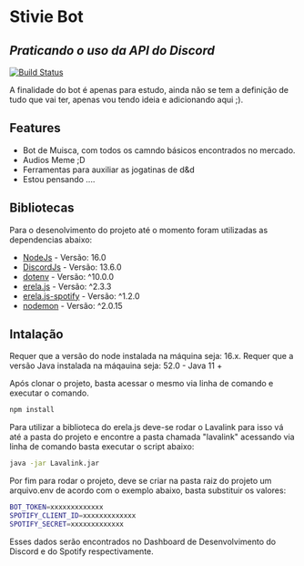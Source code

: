 # Stivie Bot
## _Praticando o uso da API do Discord_


[![Build Status](https://travis-ci.org/joemccann/dillinger.svg?branch=master)](https://travis-ci.org/joemccann/dillinger)

A finalidade do bot é apenas para estudo,
ainda não se tem a definição de tudo que vai ter, apenas vou tendo ideia e adicionando aqui ;).


## Features

- Bot de Muisca, com todos os camndo básicos encontrados no mercado.
- Audios Meme ;D
- Ferramentas para auxiliar as jogatinas de d&d
- Estou pensando ....

## Bibliotecas

Para o desenolvimento do projeto até o momento foram utilizadas as dependencias abaixo:


- [NodeJs](https://breakdance.github.io/breakdance/) - Versão: 16.0
- [DiscordJs](https://breakdance.github.io/breakdance/) - Versão: 13.6.0
- [dotenv](https://breakdance.github.io/breakdance/) - Versão: ^10.0.0
- [erela.js](https://breakdance.github.io/breakdance/) - Versão: ^2.3.3
- [erela.js-spotify](https://breakdance.github.io/breakdance/) - Versão: ^1.2.0
- [nodemon](https://breakdance.github.io/breakdance/) - Versão: ^2.0.15

## Intalação

Requer que a versão do node instalada na máquina seja: 16.x.
Requer que a versão Java instalada na máqauina seja: 52.0 - Java 11 +

Após clonar o projeto, basta acessar o mesmo via linha de comando e executar o comando.

```sh
npm install
```
Para utilizar a biblioteca do erela.js deve-se rodar o Lavalink
para isso vá até a pasta do projeto e encontre a pasta chamada "lavalink"
acessando via linha de comando basta executar o script abaixo:

```sh
java -jar Lavalink.jar
```

Por fim para rodar o projeto, deve se criar na pasta raiz do projeto um arquivo.env 
de acordo com o exemplo abaixo, basta substituir os valores:

```sh
BOT_TOKEN=xxxxxxxxxxxxx
SPOTIFY_CLIENT_ID=xxxxxxxxxxxxx
SPOTIFY_SECRET=xxxxxxxxxxxxx
```
Esses dados serão encontrados no Dashboard de Desenvolvimento do Discord e do Spotify respectivamente.

